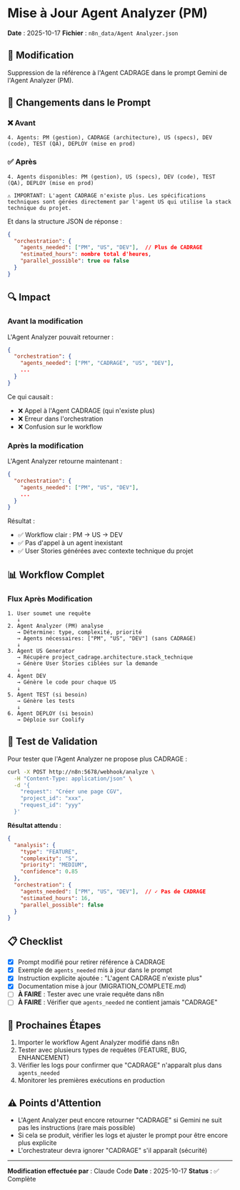 # Mise à Jour Agent Analyzer (PM)

**Date** : 2025-10-17
**Fichier** : `n8n_data/Agent Analyzer.json`

## 🎯 Modification

Suppression de la référence à l'Agent CADRAGE dans le prompt Gemini de l'Agent Analyzer (PM).

## 📝 Changements dans le Prompt

### ❌ Avant

```
4. Agents: PM (gestion), CADRAGE (architecture), US (specs), DEV (code), TEST (QA), DEPLOY (mise en prod)
```

### ✅ Après

```
4. Agents disponibles: PM (gestion), US (specs), DEV (code), TEST (QA), DEPLOY (mise en prod)

⚠️ IMPORTANT: L'agent CADRAGE n'existe plus. Les spécifications techniques sont gérées directement par l'agent US qui utilise la stack technique du projet.
```

Et dans la structure JSON de réponse :

```json
{
  "orchestration": {
    "agents_needed": ["PM", "US", "DEV"],  // Plus de CADRAGE
    "estimated_hours": nombre total d'heures,
    "parallel_possible": true ou false
  }
}
```

## 🔍 Impact

### Avant la modification

L'Agent Analyzer pouvait retourner :
```json
{
  "orchestration": {
    "agents_needed": ["PM", "CADRAGE", "US", "DEV"],
    ...
  }
}
```

Ce qui causait :
- ❌ Appel à l'Agent CADRAGE (qui n'existe plus)
- ❌ Erreur dans l'orchestration
- ❌ Confusion sur le workflow

### Après la modification

L'Agent Analyzer retourne maintenant :
```json
{
  "orchestration": {
    "agents_needed": ["PM", "US", "DEV"],
    ...
  }
}
```

Résultat :
- ✅ Workflow clair : PM → US → DEV
- ✅ Pas d'appel à un agent inexistant
- ✅ User Stories générées avec contexte technique du projet

## 📊 Workflow Complet

### Flux Après Modification

```
1. User soumet une requête
   ↓
2. Agent Analyzer (PM) analyse
   → Détermine: type, complexité, priorité
   → Agents nécessaires: ["PM", "US", "DEV"] (sans CADRAGE)
   ↓
3. Agent US Generator
   → Récupère project_cadrage.architecture.stack_technique
   → Génère User Stories ciblées sur la demande
   ↓
4. Agent DEV
   → Génère le code pour chaque US
   ↓
5. Agent TEST (si besoin)
   → Génère les tests
   ↓
6. Agent DEPLOY (si besoin)
   → Déploie sur Coolify
```

## 🧪 Test de Validation

Pour tester que l'Agent Analyzer ne propose plus CADRAGE :

```bash
curl -X POST http://n8n:5678/webhook/analyze \
  -H "Content-Type: application/json" \
  -d '{
    "request": "Créer une page CGV",
    "project_id": "xxx",
    "request_id": "yyy"
  }'
```

**Résultat attendu** :

```json
{
  "analysis": {
    "type": "FEATURE",
    "complexity": "S",
    "priority": "MEDIUM",
    "confidence": 0.85
  },
  "orchestration": {
    "agents_needed": ["PM", "US", "DEV"],  // ✓ Pas de CADRAGE
    "estimated_hours": 16,
    "parallel_possible": false
  }
}
```

## 📋 Checklist

- [x] Prompt modifié pour retirer référence à CADRAGE
- [x] Exemple de `agents_needed` mis à jour dans le prompt
- [x] Instruction explicite ajoutée : "L'agent CADRAGE n'existe plus"
- [x] Documentation mise à jour (MIGRATION_COMPLETE.md)
- [ ] **À FAIRE** : Tester avec une vraie requête dans n8n
- [ ] **À FAIRE** : Vérifier que `agents_needed` ne contient jamais "CADRAGE"

## 🚀 Prochaines Étapes

1. Importer le workflow Agent Analyzer modifié dans n8n
2. Tester avec plusieurs types de requêtes (FEATURE, BUG, ENHANCEMENT)
3. Vérifier les logs pour confirmer que "CADRAGE" n'apparaît plus dans `agents_needed`
4. Monitorer les premières exécutions en production

## ⚠️ Points d'Attention

- L'Agent Analyzer peut encore retourner "CADRAGE" si Gemini ne suit pas les instructions (rare mais possible)
- Si cela se produit, vérifier les logs et ajuster le prompt pour être encore plus explicite
- L'orchestrateur devra ignorer "CADRAGE" s'il apparaît (sécurité)

---

**Modification effectuée par** : Claude Code
**Date** : 2025-10-17
**Status** : ✅ Complète
